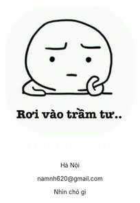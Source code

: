 <style>
    @import url('https://cdnjs.cloudflare.com/ajax/libs/font-awesome/6.0.0-beta3/css/all.min.css');
    body {
    }
</style>

<div align="center">
    <figure>
        <img src="photo1.jpg" alt="My Photo" width="300" style="border-radius: 35%;">
        <figcaption style="font-size: 36px; color: white;">namnh620</figcaption>
    </figure>
    <div>
        <p><i class="fas fa-map-marker-alt"></i> Hà Nội</p>
        <p><i class="fas fa-envelope"></i> namnh620@gmail.com</p>
        <p>Nhìn chó gì</p>
    </div>
</div>

